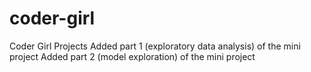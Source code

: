 # coder-girl
Coder Girl Projects
Added part 1 (exploratory data analysis) of the mini project
Added part 2 (model exploration) of the mini project
